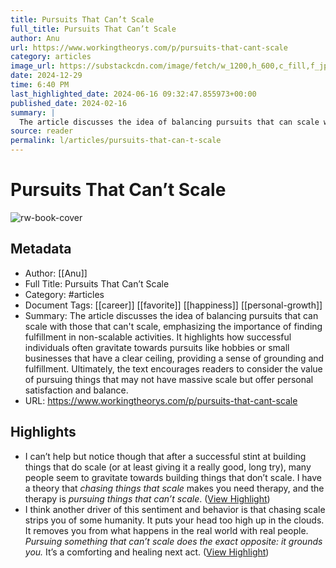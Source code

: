 ```yaml
---
title: Pursuits That Can’t Scale
full_title: Pursuits That Can’t Scale
author: Anu
url: https://www.workingtheorys.com/p/pursuits-that-cant-scale
category: articles
image_url: https://substackcdn.com/image/fetch/w_1200,h_600,c_fill,f_jpg,q_auto:good,fl_progressive:steep,g_auto/https%3A%2F%2Fsubstack-post-media.s3.amazonaws.com%2Fpublic%2Fimages%2Ff6d6d8f0-ba7e-48d5-b3af-cff3cf69a858_1560x1131.png
date: 2024-12-29
time: 6:40 PM
last_highlighted_date: 2024-06-16 09:32:47.855973+00:00
published_date: 2024-02-16
summary: |
  The article discusses the idea of balancing pursuits that can scale with those that can't scale, emphasizing the importance of finding fulfillment in non-scalable activities. It highlights how successful individuals often gravitate towards pursuits like hobbies or small businesses that have a clear ceiling, providing a sense of grounding and fulfillment. Ultimately, the text encourages readers to consider the value of pursuing things that may not have massive scale but offer personal satisfaction and balance.
source: reader
permalink: l/articles/pursuits-that-can-t-scale
---
```

# Pursuits That Can’t Scale

![rw-book-cover](https://substackcdn.com/image/fetch/w_1200,h_600,c_fill,f_jpg,q_auto:good,fl_progressive:steep,g_auto/https%3A%2F%2Fsubstack-post-media.s3.amazonaws.com%2Fpublic%2Fimages%2Ff6d6d8f0-ba7e-48d5-b3af-cff3cf69a858_1560x1131.png)

## Metadata
- Author: [[Anu]]
- Full Title: Pursuits That Can’t Scale
- Category: #articles
- Document Tags: [[career]] [[favorite]] [[happiness]] [[personal-growth]] 
- Summary: The article discusses the idea of balancing pursuits that can scale with those that can't scale, emphasizing the importance of finding fulfillment in non-scalable activities. It highlights how successful individuals often gravitate towards pursuits like hobbies or small businesses that have a clear ceiling, providing a sense of grounding and fulfillment. Ultimately, the text encourages readers to consider the value of pursuing things that may not have massive scale but offer personal satisfaction and balance.
- URL: https://www.workingtheorys.com/p/pursuits-that-cant-scale

## Highlights
- I can’t help but notice though that after a successful stint at building things that do scale (or at least giving it a really good, long try), many people seem to gravitate towards building things that don’t scale.
  I have a theory that *chasing things that scale* makes you need therapy, and the therapy is *pursuing things that can’t scale*. ([View Highlight](https://read.readwise.io/read/01j0g64rmshfk255wgjwzh3rr2))
- I think another driver of this sentiment and behavior is that chasing scale strips you of some humanity. It puts your head too high up in the clouds. It removes you from what happens in the real world with real people. *Pursuing something that can’t scale does the exact opposite: it grounds you.* It’s a comforting and healing next act. ([View Highlight](https://read.readwise.io/read/01j0g68r2e4h7cgeqkp2n7vn2t))


